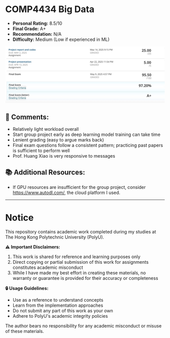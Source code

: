 # COMP4434 Big Data

- **Personal Rating:** 8.5/10
- **Final Grade:** A+
- **Recommendation:** N/A
- **Difficulty:** Medium (Low if experienced in ML)

![image](grades.jpg)

## 💭 Comments:
- Relatively light workload overall
- Start group project early as deep learning model training can take time
- Lenient grading (easy to argue marks back)
- Final exam questions follow a consistent pattern; practicing past papers is sufficient to perform well
- Prof. Huang Xiao is very responsive to messages

## 📚 Additional Resources:
- If GPU resources are insufficient for the group project, consider https://www.autodl.com/, the cloud platform I used.

---

# Notice

This repository contains academic work completed during my studies at The Hong Kong Polytechnic University (PolyU). 

**⚠️ Important Disclaimers:**
1. This work is shared for reference and learning purposes only
2. Direct copying or partial submission of this work for assignments constitutes academic misconduct
3. While I have made my best effort in creating these materials, no warranty or guarantee is provided for their accuracy or completeness

**🔒 Usage Guidelines:**
- Use as a reference to understand concepts
- Learn from the implementation approaches
- Do not submit any part of this work as your own
- Adhere to PolyU's academic integrity policies

The author bears no responsibility for any academic misconduct or misuse of these materials.
